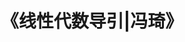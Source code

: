 ---
title:  《线性代数导引|冯琦》
layout: list
cascade:
    type: blog
    layout: single
categories: [代数学]
---